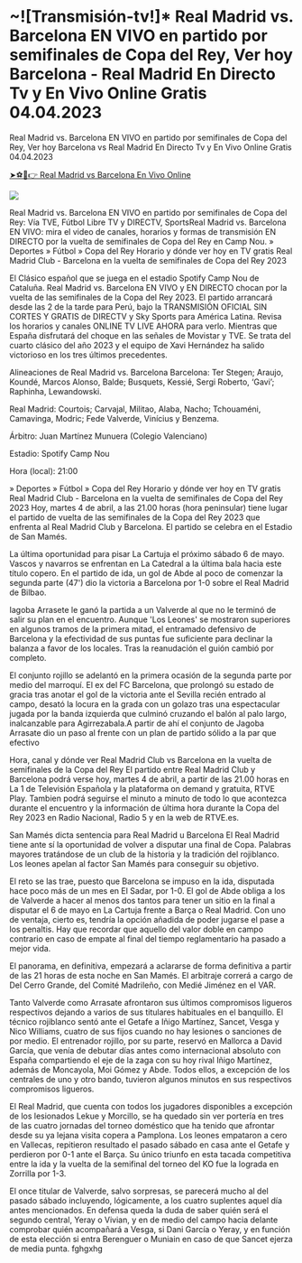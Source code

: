 # ~![Transmisión-tv!]* Real Madrid vs. Barcelona EN VIVO en partido por semifinales de Copa del Rey, Ver hoy Barcelona - Real Madrid En Directo Tv y En Vivo Online Gratis 04.04.2023



Real Madrid vs. Barcelona EN VIVO en partido por semifinales de Copa del Rey, Ver hoy Barcelona vs Real Madrid En Directo Tv y En Vivo Online Gratis 04.04.2023


<a rel="noopener nofollow" href="https://fuboliv.xyz/copadelrey/">➤⚽🥊👉 Real Madrid vs Barcelona En Vivo Online</a>

<a href="https://fuboliv.xyz/copadelrey/" rel="noopener nofollow"><img src="https://sportsdaily.live/veronline.gif"></a>


Real Madrid vs. Barcelona EN VIVO en partido por semifinales de Copa del Rey: Vía TVE, Fútbol Libre TV y DIRECTV, SportsReal Madrid vs. Barcelona EN VIVO: mira el video de canales, horarios y formas de transmisión EN DIRECTO por la vuelta de semifinales de Copa del Rey en Camp Nou. » Deportes » Fútbol » Copa del Rey Horario y dónde ver hoy en TV gratis Real Madrid Club - Barcelona en la vuelta de semifinales de Copa del Rey 2023

El Clásico español que se juega en el estadio Spotify Camp Nou de Cataluña. Real Madrid vs. Barcelona EN VIVO y EN DIRECTO chocan por la vuelta de las semifinales de la Copa del Rey 2023. El partido arrancará desde las 2 de la tarde para Perú, bajo la TRANSMISIÓN OFICIAL SIN CORTES Y GRATIS de DIRECTV y Sky Sports para América Latina. Revisa los horarios y canales ONLINE TV LIVE AHORA para verlo. Mientras que España disfrutará del choque en las señales de Movistar y TVE. Se trata del cuarto clásico del año 2023 y el equipo de Xavi Hernández ha salido victorioso en los tres últimos precedentes.

Alineaciones de Real Madrid vs. Barcelona Barcelona: Ter Stegen; Araujo, Koundé, Marcos Alonso, Balde; Busquets, Kessié, Sergi Roberto, ‘Gavi’; Raphinha, Lewandowski.

Real Madrid: Courtois; Carvajal, Militao, Alaba, Nacho; Tchouaméni, Camavinga, Modric; Fede Valverde, Vinícius y Benzema.

Árbitro: Juan Martínez Munuera (Colegio Valenciano)

Estadio: Spotify Camp Nou

Hora (local): 21:00

» Deportes » Fútbol » Copa del Rey Horario y dónde ver hoy en TV gratis Real Madrid Club - Barcelona en la vuelta de semifinales de Copa del Rey 2023 Hoy, martes 4 de abril, a las 21.00 horas (hora peninsular) tiene lugar el partido de vuelta de las semifinales de la Copa del Rey 2023 que enfrenta al Real Madrid Club y Barcelona. El partido se celebra en el Estadio de San Mamés.

La última oportunidad para pisar La Cartuja el próximo sábado 6 de mayo. Vascos y navarros se enfrentan en La Catedral a la última bala hacia este título copero. En el partido de ida, un gol de Abde al poco de comenzar la segunda parte (47') dio la victoria a Barcelona por 1-0 sobre el Real Madrid de Bilbao.

Iagoba Arrasete le ganó la partida a un Valverde al que no le terminó de salir su plan en el encuentro. Aunque 'Los Leones' se mostraron superiores en algunos tramos de la primera mitad, el entramado defensivo de Barcelona y la efectividad de sus puntas fue suficiente para declinar la balanza a favor de los locales. Tras la reanudación el guión cambió por completo.

El conjunto rojillo se adelantó en la primera ocasión de la segunda parte por medio del marroquí. El ex del FC Barcelona, que prolongó su estado de gracia tras anotar el gol de la victoria ante el Sevilla recién entrado al campo, desató la locura en la grada con un golazo tras una espectacular jugada por la banda izquierda que culminó cruzando el balón al palo largo, inalcanzable para Agirrezabala.A partir de ahí el conjunto de Jagoba Arrasate dio un paso al frente con un plan de partido sólido a la par que efectivo

Hora, canal y dónde ver Real Madrid Club vs Barcelona en la vuelta de semifinales de la Copa del Rey El partido entre Real Madrid Club y Barcelona podrá verse hoy, martes 4 de abril, a partir de las 21.00 horas en La 1 de Televisión Española y la plataforma on demand y gratuita, RTVE Play. Tambien podrá seguirse el minuto a minuto de todo lo que acontezca durante el encuentro y la información de última hora durante la Copa del Rey 2023 en Radio Nacional, Radio 5 y en la web de RTVE.es.

San Mamés dicta sentencia para Real Madrid u Barcelona El Real Madrid tiene ante sí la oportunidad de volver a disputar una final de Copa. Palabras mayores tratándose de un club de la historia y la tradición del rojiblanco. Los leones apelan al factor San Mamés para conseguir su objetivo.

El reto se las trae, puesto que Barcelona se impuso en la ida, disputada hace poco más de un mes en El Sadar, por 1-0. El gol de Abde obliga a los de Valverde a hacer al menos dos tantos para tener un sitio en la final a disputar el 6 de mayo en La Cartuja frente a Barça o Real Madrid. Con uno de ventaja, cierto es, tendría la opción añadida de poder jugarse el pase a los penaltis. Hay que recordar que aquello del valor doble en campo contrario en caso de empate al final del tiempo reglamentario ha pasado a mejor vida.

El panorama, en definitiva, empezará a aclararse de forma definitiva a partir de las 21 horas de esta noche en San Mamés. El arbitraje correrá a cargo de Del Cerro Grande, del Comité Madrileño, con Medié Jiménez en el VAR.

Tanto Valverde como Arrasate afrontaron sus últimos compromisos ligueros respectivos dejando a varios de sus titulares habituales en el banquillo. El técnico rojiblanco sentó ante el Getafe a Iñigo Martínez, Sancet, Vesga y Nico Williams, cuatro de sus fijos cuando no hay lesiones o sanciones de por medio. El entrenador rojillo, por su parte, reservó en Mallorca a David García, que venía de debutar días antes como internacional absoluto con España compartiendo el eje de la zaga con su hoy rival Iñigo Martínez, además de Moncayola, Moi Gómez y Abde. Todos ellos, a excepción de los centrales de uno y otro bando, tuvieron algunos minutos en sus respectivos compromisos ligueros.

El Real Madrid, que cuenta con todos los jugadores disponibles a excepción de los lesionados Lekue y Morcillo, se ha quedado sin ver portería en tres de las cuatro jornadas del torneo doméstico que ha tenido que afrontar desde su ya lejana visita copera a Pamplona. Los leones empataron a cero en Vallecas, repitieron resultado el pasado sábado en casa ante el Getafe y perdieron por 0-1 ante el Barça. Su único triunfo en esta tacada competitiva entre la ida y la vuelta de la semifinal del torneo del KO fue la lograda en Zorrilla por 1-3.

El once titular de Valverde, salvo sorpresas, se parecerá mucho al del pasado sábado incluyendo, lógicamente, a los cuatro suplentes aquel día antes mencionados. En defensa queda la duda de saber quién será el segundo central, Yeray o Vivian, y en de medio del campo hacia delante comprobar quién acompañará a Vesga, si Dani García o Yeray, y en función de esta elección si entra Berenguer o Muniain en caso de que Sancet ejerza de media punta. fghgxhg
